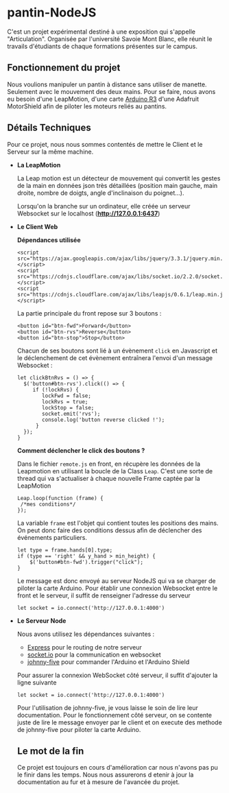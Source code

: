 # pantin-NodeJS

C'est un projet expérimental destiné à une exposition qui s'appelle "Articulation". Organisée par l'université Savoie Mont Blanc, elle réunit le travails d'étudiants de chaque formations présentes sur le campus.

## Fonctionnement du projet
Nous voulions manipuler un pantin à distance sans utiliser de manette. Seulement avec le mouvement des deux mains. 
Pour se faire, nous avons eu besoin d'une LeapMotion, d'une carte [Arduino R3]() d'une Adafruit MotorShield afin de piloter les moteurs reliés au pantins.

## Détails Techniques
Pour ce projet, nous nous sommes contentés de mettre le Client et le Serveur sur la même machine.

- **La LeapMotion**

  La Leap motion est un détecteur de mouvement qui convertit les gestes de la main en données json très détaillées (position main gauche, main droite, nombre de doigts, angle d'inclinaison du poignet...).

  Lorsqu'on la branche sur un ordinateur, elle créée un serveur Websocket sur le localhost (**http://127.0.0.1:6437**)

- **Le Client Web**

  **Dépendances utilisée**
  ```
  <script src="https://ajax.googleapis.com/ajax/libs/jquery/3.3.1/jquery.min.js"></script>
  <script src="https://cdnjs.cloudflare.com/ajax/libs/socket.io/2.2.0/socket.io.dev.js"></script>
  <script src="https://cdnjs.cloudflare.com/ajax/libs/leapjs/0.6.1/leap.min.js"></script>
  ```
  
  La partie principale du front repose sur 3 boutons :
  
  ```
  <button id="btn-fwd">Forward</button>
  <button id="btn-rvs">Reverse</button>
  <button id="btn-stop">Stop</button>
  ```
  Chacun de ses boutons sont lié à un évènement ```click``` en Javascript et le déclenchement de cet évènement entraînera l'envoi d'un message Websocket :
  
   ```
   let clickBtnRvs = () => {
     $('button#btn-rvs').click(() => {
        if (!lockRvs) {
           lockFwd = false;
           lockRvs = true;
           lockStop = false;
           socket.emit('rvs');
           console.log('button reverse clicked !');
         }
     });
  }
  ```
  **Comment déclencher le click des boutons ?**
  
  Dans le fichier ```remote.js``` en front, en récupère les données de la Leapmotion en utilisant la boucle de la Class ```Leap```. C'est une sorte de thread qui va s'actualiser à chaque nouvelle Frame captée par la LeapMotion
  ```
  Leap.loop(function (frame) {
   /*mes conditions*/
  });
  ```
  La variable ```frame``` est l'objet qui contient toutes les positions des mains. On peut donc faire des conditions dessus afin de déclencher des événements particuliers.
  ```
  let type = frame.hands[0].type;
  if (type == 'right' && y_hand > min_height) {
      $('button#btn-fwd').trigger("click");
  }
  ```

  Le message est donc envoyé au serveur NodeJS qui va se charger de piloter la carte Arduino.
Pour établir une connexion Websocket entre le front et le serveur, il suffit de renseigner l'adresse du serveur
  ```
  let socket = io.connect('http://127.0.0.1:4000')
  ```
  

- **Le Serveur Node**

  Nous avons utilisez les dépendances suivantes :
  - [Express](https://expressjs.com/fr/) pour le routing de notre serveur
  - [socket.io](https://socket.io/) pour la communication en websocket
  - [johnny-five](http://johnny-five.io/) pour commander l'Arduino et l'Arduino Shield
  
  Pour assurer la connexion WebSocket côté serveur, il suffit d'ajouter la ligne suivante
  ```
  let socket = io.connect('http://127.0.0.1:4000')
  ```
  Pour l'utilisation de johnny-five, je vous laisse le soin de lire leur documentation.
Pour le fonctionnement côté serveur, on se contente juste de lire le message envoyer par le client et on execute des methode de johnny-five pour piloter la carte Arduino. 
  ## Le mot de la fin
  Ce projet est toujours en cours d'amélioration car nous n'avons pas pu le finir dans les temps. Nous nous assurerons d etenir à jour la documentation au fur et à mesure de l'avancée du projet.
